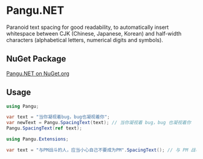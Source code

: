 # Pangu.NET

Paranoid text spacing for good readability, to automatically insert whitespace between CJK (Chinese, Japanese, Korean) and half-width characters (alphabetical letters, numerical digits and symbols).

## NuGet Package

[Pangu.NET on NuGet.org](https://www.nuget.org/packages/Pangu.NET)

## Usage

```csharp
using Pangu;

var text = "当你凝视着bug，bug也凝视着你";
var newText = Pangu.SpacingText(text); // 当你凝视着 bug，bug 也凝视着你
Pangu.SpacingText(ref text);
```

```csharp
using Pangu.Extensions;

var text = "与PM战斗的人，应当小心自己不要成为PM".SpacingText(); // 与 PM 战斗的人，应当小心自己不要成为 PM
```

